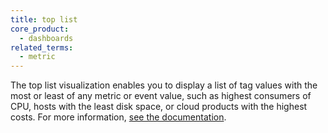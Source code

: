 ```yaml
---
title: top list
core_product:
  - dashboards
related_terms:
  - metric
---
```

The top list visualization enables you to display a list of tag values with the most or least of any metric or event value, such as highest consumers of CPU, hosts with the least disk space, or cloud products with the highest costs. For more information, <a href="/dashboards/widgets/graphs/top_list/">see the documentation</a>.